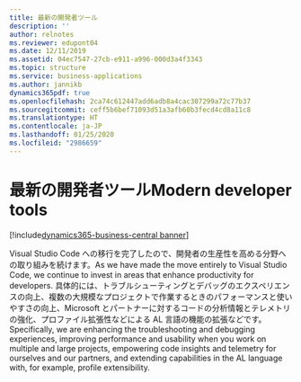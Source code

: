 ```yaml
---
title: 最新の開発者ツール
description: ''
author: relnotes
ms.reviewer: edupont04
ms.date: 12/11/2019
ms.assetid: 04ec7547-27cb-e911-a996-000d3a4f3343
ms.topic: structure
ms.service: business-applications
ms.author: jannikb
dynamics365pdf: true
ms.openlocfilehash: 2ca74c612447add6adb8a4cac307299a72c77b37
ms.sourcegitcommit: ceff5b6bef71093d51a3afb60b3fecd4cd8a11c8
ms.translationtype: HT
ms.contentlocale: ja-JP
ms.lasthandoff: 01/25/2020
ms.locfileid: "2986659"
---
```

# <a name="modern-developer-tools"></a><span data-ttu-id="db3cc-102">最新の開発者ツール</span><span class="sxs-lookup"><span data-stu-id="db3cc-102">Modern developer tools</span></span>

[!include[dynamics365-business-central banner](../includes/dynamics365-business-central.md)]

<!--structure start-->
<span data-ttu-id="db3cc-103">Visual Studio Code への移行を完了したので、開発者の生産性を高める分野への取り組みを続けます。</span><span class="sxs-lookup"><span data-stu-id="db3cc-103">As we have made the move entirely to Visual Studio Code, we continue to invest in areas that enhance productivity for developers.</span></span> <span data-ttu-id="db3cc-104">具体的には、トラブルシューティングとデバッグのエクスペリエンスの向上、複数の大規模なプロジェクトで作業するときのパフォーマンスと使いやすさの向上、Microsoft とパートナーに対するコードの分析情報とテレメトリの強化、プロファイル拡張性などによる AL 言語の機能の拡張などです。</span><span class="sxs-lookup"><span data-stu-id="db3cc-104">Specifically, we are enhancing the troubleshooting and debugging experiences, improving performance and usability when you work on multiple and large projects, empowering code insights and telemetry for ourselves and our partners, and extending capabilities in the AL language with, for example, profile extensibility.</span></span> 


<!--structure end-->



